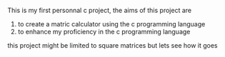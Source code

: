 This is my first personnal c project, the aims of this project are 
1) to create a matric calculator using the c programming language 
2) to enhance my proficiency in the c programming language

this project might be limited to square matrices but lets see how it goes
